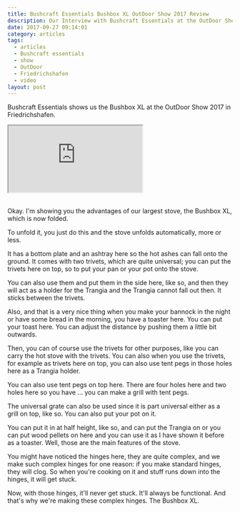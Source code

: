 ```yaml
---
title: Bushcraft Essentials Bushbox XL OutDoor Show 2017 Review
description: Our Interview with Bushcraft Essentials at the OutDoor Show 2017
date: 2017-09-27 09:14:01
category: articles
tags:
  - articles
  - Bushcraft essentials
  - show
  - OutDoor
  - Friedrichshafen
  - video
layout: post
---
```


Bushcraft Essentials shows us the Bushbox XL at the OutDoor Show 2017 in Friedrichshafen.

<div class="embed-responsive embed-responsive-16by9">
    <iframe class="embed-responsive-item" src="https://www.youtube.com/embed/rgYfBKtylVs"></iframe>
</div>
<br>
<!--more-->

Okay. I'm showing you the advantages of our largest stove, the Bushbox XL, which is now folded.

To unfold it, you just do this and the stove unfolds automatically, more or less.

It has a bottom plate and an ashtray here so the hot ashes can fall onto the ground. It comes with two trivets, which are quite universal; you can put the trivets here on top, so to put your pan or your pot onto the stove.

You can also use them and put them in the side here, like so, and then they will act as a holder for the Trangia and the Trangia cannot fall out then. It sticks between the trivets.

Also, and that is a very nice thing when you make your bannock in the night or have some bread in the morning, you have a toaster here. You can put your toast here. You can adjust the distance by pushing them a little bit outwards.

Then, you can of course use the trivets for other purposes, like you can carry the hot stove with the trivets. You can also when you use the trivets, for example as trivets here on top, you can also use tent pegs in those holes here as a Trangia holder.

You can also use tent pegs on top here. There are four holes here and two holes here so you have ... you can make a grill with tent pegs.

The universal grate can also be used since it is part universal either as a grill on top, like so. You can also put your pot on it.

You can put it in at half height, like so, and can put the Trangia on or you can put wood pellets on here and you can use it as I have shown it before as a toaster. Well, those are the main features of the stove.

You might have noticed the hinges here, they are quite complex, and we make such complex hinges for one reason: if you make standard hinges, they will clog. So when you're cooking on it and stuff runs down into the hinges, it will get stuck.

Now, with those hinges, it'll never get stuck. It'll always be functional. And that's why we're making these complex hinges. The Bushbox XL.

<br>
<script src="//z-na.amazon-adsystem.com/widgets/onejs?MarketPlace=US&adInstanceId=cc781bfd-577f-4efb-9da6-75cb9fc7d1c2"></script>
